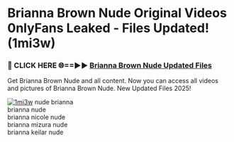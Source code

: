 # Brianna Brown Nude Original Videos 0nlyFans Leaked - Files Updated! (1mi3w)

<h3>🔴 CLICK HERE 🌐==►► <a href="https://tinyurl.com/5h6xmrr3" rel="nofollow">Brianna Brown Nude Updated Files</a></h3>

Get Brianna Brown Nude and all content. Now you can access all videos and pictures of Brianna Brown Nude. New Updated Files 2025!

[![1mi3w](https://i.imgur.com/KVD873Z.gif)](https://tinyurl.com/5h6xmrr3)
nude brianna<br>
brianna nude<br>
brianna nicole nude<br>
brianna mizura nude<br>
brianna keilar nude